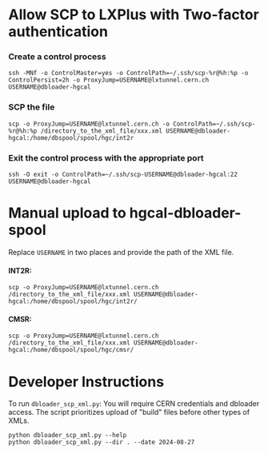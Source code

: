 # Allow SCP to LXPlus with Two-factor authentication
### Create a control process
```
ssh -MNf -o ControlMaster=yes -o ControlPath=~/.ssh/scp-%r@%h:%p -o ControlPersist=2h -o ProxyJump=USERNAME@lxtunnel.cern.ch USERNAME@dbloader-hgcal  
```
### SCP the file
```
scp -o ProxyJump=USERNAME@lxtunnel.cern.ch -o ControlPath=~/.ssh/scp-%r@%h:%p /directory_to_the_xml_file/xxx.xml USERNAME@dbloader-hgcal:/home/dbspool/spool/hgc/int2r  
```
### Exit the control process with the appropriate port
```
ssh -O exit -o ControlPath=~/.ssh/scp-USERNAME@dbloader-hgcal:22 USERNAME@dbloader-hgcal 
```


# Manual upload to hgcal-dbloader-spool
Replace `USERNAME` in two places and provide the path of the XML file.
#### INT2R:
```
scp -o ProxyJump=USERNAME@lxtunnel.cern.ch /directory_to_the_xml_file/xxx.xml USERNAME@dbloader-hgcal:/home/dbspool/spool/hgc/int2r/
```
#### CMSR:
```
scp -o ProxyJump=USERNAME@lxtunnel.cern.ch /directory_to_the_xml_file/xxx.xml USERNAME@dbloader-hgcal:/home/dbspool/spool/hgc/cmsr/
```

# Developer Instructions
To run `dbloader_scp_xml.py`: You will require CERN credentials and dbloader access. The script prioritizes upload of "build" files before other types of XMLs.
```
python dbloader_scp_xml.py --help
python dbloader_scp_xml.py --dir . --date 2024-08-27
```
